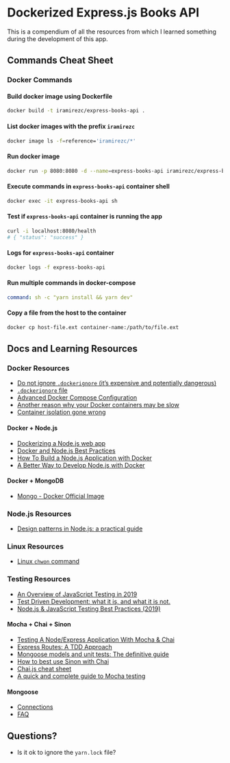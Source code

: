 # Dockerized Express.js Books API

This is a compendium of all the resources from which I learned something during the development of this app.

## Commands Cheat Sheet

### Docker Commands

#### Build docker image using Dockerfile

```sh
docker build -t iramirezc/express-books-api .
```

#### List docker images with the prefix `iramirezc`

```sh
docker image ls -f=reference='iramirezc/*'
```

#### Run docker image

```sh
docker run -p 8080:8080 -d --name=express-books-api iramirezc/express-books-api
```

#### Execute commands in `express-books-api` container shell

```sh
docker exec -it express-books-api sh
```

#### Test if `express-books-api` container is running the app

```sh
curl -i localhost:8080/health
# { "status": "success" }
```

#### Logs for `express-books-api` container

```sh
docker logs -f express-books-api
```

#### Run multiple commands in docker-compose

```yaml
command: sh -c "yarn install && yarn dev"
```

#### Copy a file from the host to the container

```sh
docker cp host-file.ext container-name:/path/to/file.ext
```

## Docs and Learning Resources

### Docker Resources

* [Do not ignore `.dockerignore` (it’s expensive and potentially dangerous)](https://codefresh.io/docker-tutorial/not-ignore-dockerignore/)
* [`.dockerignore` file](https://docs.docker.com/engine/reference/builder/#dockerignore-file)
* [Advanced Docker Compose Configuration](https://runnable.com/docker/advanced-docker-compose-configuration)
* [Another reason why your Docker containers may be slow](https://hackernoon.com/another-reason-why-your-docker-containers-may-be-slow-d37207dec27f)
* [Container isolation gone wrong](https://sysdig.com/blog/container-isolation-gone-wrong/)

#### Docker + Node.js

* [Dockerizing a Node.js web app](https://nodejs.org/en/docs/guides/nodejs-docker-webapp/)
* [Docker and Node.js Best Practices](https://github.com/nodejs/docker-node/blob/master/docs/BestPractices.md#cmd)
* [How To Build a Node.js Application with Docker](https://www.digitalocean.com/community/tutorials/how-to-build-a-node-js-application-with-docker)
* [A Better Way to Develop Node.js with Docker](https://hackernoon.com/a-better-way-to-develop-node-js-with-docker-cd29d3a0093)

#### Docker + MongoDB

* [Mongo - Docker Official Image](https://hub.docker.com/_/mongo)

### Node.js Resources

* [Design patterns in Node.js: a practical guide](https://blog.logrocket.com/design-patterns-in-node-js/)

### Linux Resources

* [Linux `chwon` command](https://linuxize.com/post/linux-chown-command/)

### Testing Resources

* [An Overview of JavaScript Testing in 2019](https://medium.com/welldone-software/an-overview-of-javascript-testing-in-2019-264e19514d0a)
* [Test Driven Development: what it is, and what it is not.](https://medium.freecodecamp.org/test-driven-development-what-it-is-and-what-it-is-not-41fa6bca02a2)
* [Node.js & JavaScript Testing Best Practices (2019)](https://medium.com/@me_37286/yoni-goldberg-javascript-nodejs-testing-best-practices-2b98924c9347)

#### Mocha + Chai + Sinon

* [Testing A Node/Express Application With Mocha & Chai](https://medium.com/@asciidev/testing-a-node-express-application-with-mocha-chai-9592d41c0083)
* [Express Routes: A TDD Approach](https://medium.com/@jodylecompte/express-routes-a-tdd-approach-1e12a0799352)
* [Mongoose models and unit tests: The definitive guide](https://codeutopia.net/blog/2016/06/10/mongoose-models-and-unit-tests-the-definitive-guide/)
* [How to best use Sinon with Chai](https://logrocket.com/blog/sinon-with-chai/)
* [Chai.js cheat sheet](https://devhints.io/chai)
* [A quick and complete guide to Mocha testing](https://blog.logrocket.com/a-quick-and-complete-guide-to-mocha-testing-d0e0ea09f09d/)

#### Mongoose

* [Connections](https://mongoosejs.com/docs/connections.html)
* [FAQ](https://mongoosejs.com/docs/faq.html)

## Questions?

* Is it ok to ignore the `yarn.lock` file?
